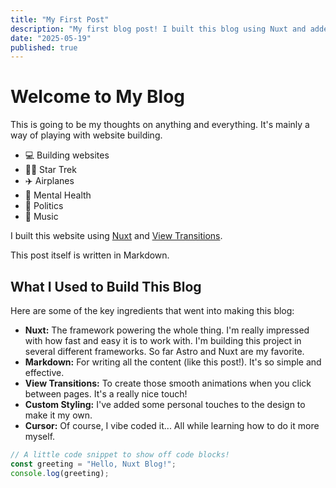 ```yaml
---
title: "My First Post"
description: "My first blog post! I built this blog using Nuxt and added cool view transitions."
date: "2025-05-19"
published: true
---
```


# Welcome to My Blog

This is going to be my thoughts on anything and everything. It's mainly a way of playing with website building.

* 💻 Building websites
* 🖖🏽 Star Trek
* ✈️ Airplanes
* 🧠 Mental Health
* 📰 Politics
* 🎹 Music

I built this website using [Nuxt](https://nuxt.com/) and [View Transitions](https://nuxt.com/docs/getting-started/transitions).

This post itself is written in Markdown.

## What I Used to Build This Blog

Here are some of the key ingredients that went into making this blog:

* **Nuxt:** The framework powering the whole thing. I'm really impressed with how fast and easy it is to work with. I'm building this project in several different frameworks. So far Astro and Nuxt are my favorite.
* **Markdown:** For writing all the content (like this post!). It's so simple and effective.
* **View Transitions:** To create those smooth animations when you click between pages. It's a really nice touch!
* **Custom Styling:** I've added some personal touches to the design to make it my own.
* **Cursor:** Of course, I vibe coded it... All while learning how to do it more myself.

```js
// A little code snippet to show off code blocks!
const greeting = "Hello, Nuxt Blog!";
console.log(greeting);
```
